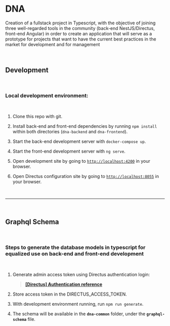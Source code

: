 # DNA

Creation of a fullstack project in Typescript, with the objective of joining three well-regarded tools in the community (back-end NestJS/Directus, front-end Angular) in order to create an application that will serve as a prototype for projects that want to have the current best practices in the market for development and for management

<br />

## **Development**

<br />

### Local development environment:

<br />

1. Clone this repo with git.

2. Install back-end and front-end dependencies by running `npm install` within both directories (`dna-backend` and `dna-frontend`).

3. Start the back-end development server with `docker-compose up`.

4. Start the front-end development server with `ng serve`.

5. Open development site by going to [`http://localhost:4200`](http://localhost:4200) in your browser.
6. Open Directus configuration site by going to [`http://localhost:8055`](http://localhost:8055) in your browser.

<br />

---

<br />

## **Graphql Schema**

<br />

### Steps to generate the database models in typescript for equalized use on back-end and front-end development

<br />

1. Generate admin access token using Directus authentication login: <br />

   > **[[Directus] Authentication reference](https://docs.directus.io/reference/api/system/authentication/)**

2. Store access token in the DIRECTUS_ACCESS_TOKEN.

3. With development environment running, run `npm run generate`.

4. The schema will be available in the **`dna-common`**
   folder, under the **`graphql-schema`** file.
